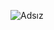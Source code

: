 ![Adsız](https://user-images.githubusercontent.com/77413569/228508938-5cb25d01-20ac-4dd8-98f7-53a94f7e35ab.png)
